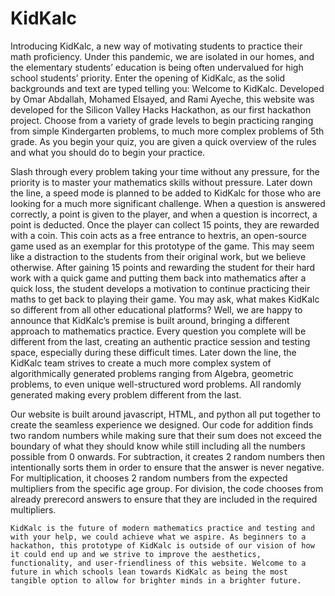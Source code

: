 # KidKalc
Introducing KidKalc, a new way of motivating students to practice their math proficiency. Under this pandemic, we are isolated in our homes, and the elementary students’ education is being often undervalued for high school students’ priority.  Enter the opening of KidKalc, as the solid backgrounds and text are typed telling you: Welcome to KidKalc. Developed by Omar Abdallah, Mohamed Elsayed, and Rami Ayeche, this website was developed for the Silicon Valley Hacks Hackathon, as our first hackathon project. Choose from a variety of grade levels to begin practicing ranging from simple Kindergarten problems, to much more complex problems of 5th grade. As you begin your quiz, you are given a quick overview of the rules and what you should do to begin your practice.

Slash through every problem taking your time without any pressure, for the priority is to master your mathematics skills without pressure. Later down the line, a speed mode is planned to be added to KidKalc for those who are looking for a much more significant challenge. When a question is answered correctly, a point is given to the player, and when a question is incorrect, a point is deducted. Once the player can collect 15 points, they are rewarded with a coin. This coin acts as a free entrance to hextris, an open-source game used as an exemplar for this prototype of the game. This may seem like a distraction to the students from their original work, but we believe otherwise. After gaining 15 points and rewarding the student for their hard work with a quick game and putting them back into mathematics after a quick loss, the student develops a motivation to continue practicing their maths to get back to playing their game. You may ask, what makes KidKalc so different from all other educational platforms? Well, we are happy to announce that KidKalc’s premise is built around, bringing a different approach to mathematics practice. Every question you complete will be different from the last, creating an authentic practice session and testing space, especially during these difficult times. Later down the line, the KidKalc team strives to create a much more complex system of algorithmically generated problems ranging from Algebra, geometric problems, to even unique well-structured word problems. All randomly generated making every problem different from the last. 

Our website is built around javascript, HTML, and python all put together to create the seamless experience we designed. Our code for addition finds two random numbers while making sure that their sum does not exceed the boundary of what they should know while still including all the numbers possible from 0 onwards. For subtraction, it creates 2 random numbers then intentionally sorts them in order to ensure that the answer is never negative. For multiplication, it chooses 2 random numbers from the expected multipliers from the specific age group. For division, the code chooses from already prerecord answers to ensure that they are included in the required multipliers.

	KidKalc is the future of modern mathematics practice and testing and with your help, we could achieve what we aspire. As beginners to a hackathon, this prototype of KidKalc is outside of our vision of how it could end up and we strive to improve the aesthetics, functionality, and user-friendliness of this website. Welcome to a future in which schools lean towards KidKalc as being the most tangible option to allow for brighter minds in a brighter future. 
